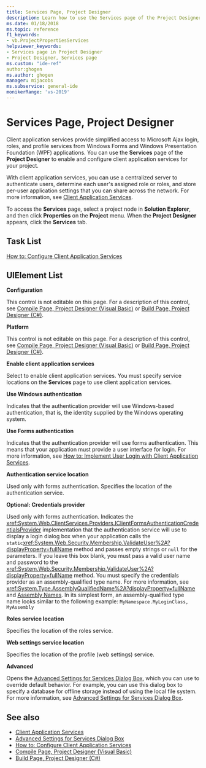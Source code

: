 ```yaml
---
title: Services Page, Project Designer
description: Learn how to use the Services page of the Project Designer to enable and configure client application services for your project.
ms.date: 01/18/2018
ms.topic: reference
f1_keywords:
- vb.ProjectPropertiesServices
helpviewer_keywords:
- Services page in Project Designer
- Project Designer, Services page
ms.custom: "ide-ref"
author:ghogen
ms.author: ghogen
manager: mijacobs
ms.subservice: general-ide
monikerRange: 'vs-2019'
---
```

# Services Page, Project Designer

Client application services provide simplified access to Microsoft Ajax login, roles, and profile services from Windows Forms and Windows Presentation Foundation (WPF) applications. You can use the **Services** page of the **Project Designer** to enable and configure client application services for your project.

With client application services, you can use a centralized server to authenticate users, determine each user's assigned role or roles, and store per-user application settings that you can share across the network. For more information, see [Client Application Services](/dotnet/framework/common-client-technologies/client-application-services).

To access the **Services** page, select a project node in **Solution Explorer**, and then click **Properties** on the **Project** menu. When the **Project Designer** appears, click the **Services** tab.

## Task List

[How to: Configure Client Application Services](/previous-versions/visualstudio/visual-studio-2010/bb384312\(v=vs.100\))

## UIElement List

 **Configuration**

This control is not editable on this page. For a description of this control, see [Compile Page, Project Designer (Visual Basic)](../../ide/reference/compile-page-project-designer-visual-basic.md) or [Build Page, Project Designer (C#)](../../ide/reference/build-page-project-designer-csharp.md).

 **Platform**

This control is not editable on this page. For a description of this control, see [Compile Page, Project Designer (Visual Basic)](../../ide/reference/compile-page-project-designer-visual-basic.md) or [Build Page, Project Designer (C#)](../../ide/reference/build-page-project-designer-csharp.md).

 **Enable client application services**

Select to enable client application services. You must specify service locations on the **Services** page to use client application services.

 **Use Windows authentication**

Indicates that the authentication provider will use Windows-based authentication, that is, the identity supplied by the Windows operating system.

 **Use Forms authentication**

Indicates that the authentication provider will use forms authentication. This means that your application must provide a user interface for login. For more information, see [How to: Implement User Login with Client Application Services](/previous-versions/visualstudio/visual-studio-2010/bb384313\(v=vs.100\)).

 **Authentication service location**

Used only with forms authentication. Specifies the location of the authentication service.

 **Optional: Credentials provider**

Used only with forms authentication. Indicates the <xref:System.Web.ClientServices.Providers.IClientFormsAuthenticationCredentialsProvider> implementation that the authentication service will use to display a login dialog box when your application calls the `static`<xref:System.Web.Security.Membership.ValidateUser%2A?displayProperty=fullName> method and passes empty strings or `null` for the parameters. If you leave this box blank, you must pass a valid user name and password to the <xref:System.Web.Security.Membership.ValidateUser%2A?displayProperty=fullName> method. You must specify the credentials provider as an assembly-qualified type name. For more information, see <xref:System.Type.AssemblyQualifiedName%2A?displayProperty=fullName> and [Assembly Names](/dotnet/framework/app-domains/assembly-names). In its simplest form, an assembly-qualified type name looks similar to the following example: `MyNamespace.MyLoginClass, MyAssembly`

 **Roles service location**

Specifies the location of the roles service.

 **Web settings service location**

Specifies the location of the profile (web settings) service.

 **Advanced**

Opens the [Advanced Settings for Services Dialog Box](../../ide/reference/advanced-settings-for-services-dialog-box.md), which you can use to override default behavior. For example, you can use this dialog box to specify a database for offline storage instead of using the local file system. For more information, see [Advanced Settings for Services Dialog Box](../../ide/reference/advanced-settings-for-services-dialog-box.md).

## See also

- [Client Application Services](/dotnet/framework/common-client-technologies/client-application-services)
- [Advanced Settings for Services Dialog Box](../../ide/reference/advanced-settings-for-services-dialog-box.md)
- [How to: Configure Client Application Services](/previous-versions/visualstudio/visual-studio-2010/bb384312\(v=vs.100\))
- [Compile Page, Project Designer (Visual Basic)](../../ide/reference/compile-page-project-designer-visual-basic.md)
- [Build Page, Project Designer (C#)](../../ide/reference/build-page-project-designer-csharp.md)
